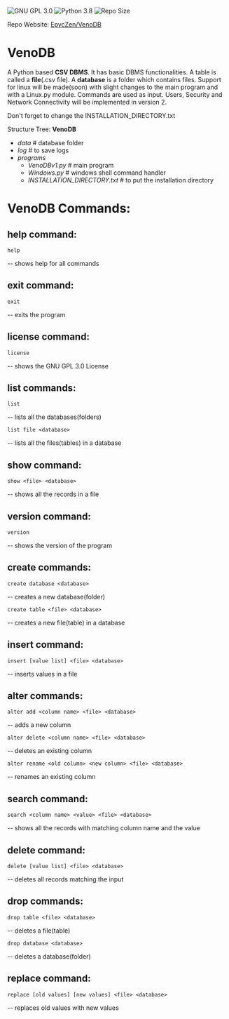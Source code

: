 ![GNU GPL 3.0](https://img.shields.io/github/license/EpycZen/VenoDB)
![Python 3.8](https://img.shields.io/badge/python-3.8-green.svg)
![Repo Size](https://img.shields.io/github/repo-size/EpycZen/VenoDB)

Repo Website:
[EpycZen/VenoDB](https://EpycZen.GitHub.io/VenoDB)

# VenoDB
A Python based **CSV DBMS**.
It has basic DBMS functionalities. 
A table is called a **file**(.csv file).
A **database** is a folder which contains files.
Support for linux will be made(soon) with slight changes to the main program and with a Linux.py module.
Commands are used as input.
Users, Security and Network Connectivity will be implemented in version 2.

Don't forget to change the INSTALLATION_DIRECTORY.txt

Structure Tree:
**VenoDB**
- *data* # database folder
- *log* # to save logs
- *programs*
  - *VenoDBv1.py* # main program
  - *Windows.py* # windows shell command handler
  - *INSTALLATION_DIRECTORY.txt* # to put the installation directory
  
# VenoDB Commands:

## help command:
    help
 -- shows help for all commands

## exit command:
    exit
-- exits the program

## license command:
    license
-- shows the GNU GPL 3.0 License

## list commands:
    list
-- lists all the databases(folders)

    list file <database>
-- lists all the files(tables) in a database

## show command:
    show <file> <database>
-- shows all the records in a file

## version command:
    version
-- shows the version of the program

## create commands:
    create database <database>
-- creates a new database(folder)

    create table <file> <database>
-- creates a new file(table) in a database

## insert command:
    insert [value list] <file> <database>
-- inserts values in a file

## alter commands:
    alter add <column name> <file> <database>
-- adds a new column

    alter delete <column name> <file> <database>
-- deletes an existing column

    alter rename <old column> <new column> <file> <database>
-- renames an existing column

## search command:
    search <column name> <value> <file> <database>
-- shows all the records with matching column name and the value

## delete command:
    delete [value list] <file> <database>
-- deletes all records matching the input

## drop commands:
    drop table <file> <database>
-- deletes a file(table)
        
    drop database <database>
-- deletes a database(folder)

## replace command:
    replace [old values] [new values] <file> <database>
-- replaces old values with new values
